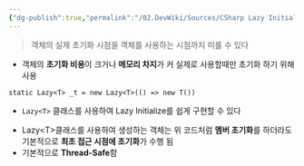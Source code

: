 ```yaml
---
{"dg-publish":true,"permalink":"/02.DevWiki/Sources/CSharp Lazy Initialize (지연 초기화)/","noteIcon":""}
---
```


> 객체의 실제 초기화 시점을 객체를 사용하는 시점까지 미룰 수 있다

* 객체의 **초기화 비용**이 크거나 **메모리 차지**가 커 실제로 사용할때만 초기화 하기 위해 사용

``` CSharp
static Lazy<T> _t = new Lazy<T>(() => new T())
```

* `Lazy<T>` 클래스를 사용하여 Lazy Initialize를 쉽게 구현할 수 있다

- Lazy\<T>클래스를 사용하여 생성하는 객체는 위 코드처럼 **멤버 초기화**를 하더라도 기본적으로 **최초 접근 시점에 초기화**가 수행 됨
- 기본적으로 **Thread-Safe**함